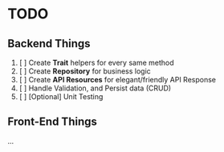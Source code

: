 # TODO

## Backend Things

1. [ ] Create **Trait** helpers for every same method
2. [ ] Create **Repository** for business logic
3. [ ] Create **API Resources** for elegant/friendly API Response
4. [ ] Handle Validation, and Persist data (CRUD)
5. [ ] [Optional] Unit Testing

## Front-End Things

...